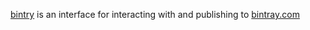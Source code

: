 [bintry](https://github.com/softprops/bintry) is an interface for interacting with and publishing to [bintray.com](https://bintray.com/)
